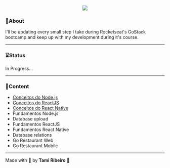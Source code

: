 <h1 align="center">
<img src="https://camo.githubusercontent.com/a869a2aaab296ef925343d7e76518cd213eb0a30/68747470733a2f2f73746f726167652e676f6f676c65617069732e636f6d2f676f6c64656e2d77696e642f626f6f7463616d702d676f737461636b2f6865616465722d6465736166696f732d6e65772e706e67">
</h1>

### 🚀About 
I'll be updating every small step I take during Rocketseat's GoStack bootcamp and keep up with my development during it's course.


---

### ⌛Status 
In Progress...

---

### 📑Content 

- [Conceitos do Node.js](https://github.com/tamiribeiro/GoStack-challenges/tree/main/gostack-conceitos-nodejs)
- [Conceitos do ReactJS](https://github.com/tamiribeiro/conceitos-reactjs)
- [Conceitos do React Native](https://github.com/tamiribeiro/conceitos-react-native)
- Fundamentos Node.js
- Database upload
- Fundamentos ReactJS
- Fundamentos React Native
- Database relations
- Go Restaurant Web
- Go Restaurant Mobile

---

Made with 💜 by **Tami Ribeiro** 🦩
